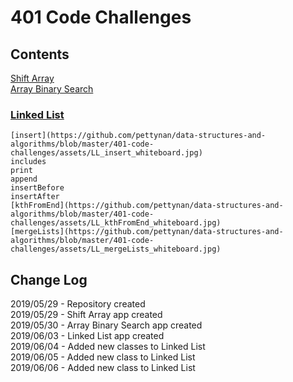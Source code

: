 # 401 Code Challenges

## Contents
  [Shift Array](https://github.com/pettynan/data-structures-and-algorithms/blob/master/401-code-challenges/src/main/java/ArrayShift.java) <br/>
  [Array Binary Search](https://github.com/pettynan/data-structures-and-algorithms/blob/master/401-code-challenges/src/main/java/ArrayBinarySearch.java) <br/>
  ### [Linked List](https://github.com/pettynan/data-structures-and-algorithms/blob/master/401-code-challenges/src/main/java/linkedList)
    [insert](https://github.com/pettynan/data-structures-and-algorithms/blob/master/401-code-challenges/assets/LL_insert_whiteboard.jpg)
    includes
    print
    append
    insertBefore
    insertAfter
    [kthFromEnd](https://github.com/pettynan/data-structures-and-algorithms/blob/master/401-code-challenges/assets/LL_kthFromEnd_whiteboard.jpg)
    [mergeLists](https://github.com/pettynan/data-structures-and-algorithms/blob/master/401-code-challenges/assets/LL_mergeLists_whiteboard.jpg)
## Change Log
  2019/05/29 - Repository created <br/>
  2019/05/29 - Shift Array app created <br/>
  2019/05/30 - Array Binary Search app created <br/>
  2019/06/03 - Linked List app created <br/>
  2019/06/04 - Added new classes to Linked List <br/>
  2019/06/05 - Added new class to Linked List <br/>
  2019/06/06 - Added new class to Linked List
